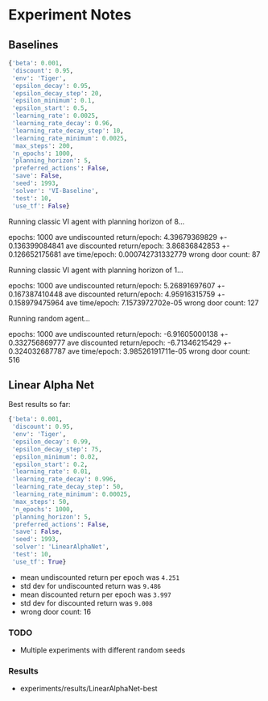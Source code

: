 # Experiment Notes

## Baselines

```python
{'beta': 0.001,
 'discount': 0.95,
 'env': 'Tiger',
 'epsilon_decay': 0.95,
 'epsilon_decay_step': 20,
 'epsilon_minimum': 0.1,
 'epsilon_start': 0.5,
 'learning_rate': 0.0025,
 'learning_rate_decay': 0.96,
 'learning_rate_decay_step': 10,
 'learning_rate_minimum': 0.0025,
 'max_steps': 200,
 'n_epochs': 1000,
 'planning_horizon': 5,
 'preferred_actions': False,
 'save': False,
 'seed': 1993,
 'solver': 'VI-Baseline',
 'test': 10,
 'use_tf': False}
```

Running classic VI agent with planning horizon of 8...

epochs: 1000
ave undiscounted return/epoch: 4.39679369829 +- 0.136399084841
ave discounted return/epoch: 3.86836842853 +- 0.126652175681
ave time/epoch: 0.000742731332779
wrong door count: 87

Running classic VI agent with planning horizon of 1...

epochs: 1000
ave undiscounted return/epoch: 5.26891697607 +- 0.167387410448
ave discounted return/epoch: 4.95916315759 +- 0.158979475964
ave time/epoch: 7.1573972702e-05
wrong door count: 127

Running random agent...

epochs: 1000
ave undiscounted return/epoch: -6.91605000138 +- 0.332756869777
ave discounted return/epoch: -6.71346215429 +- 0.324032687787
ave time/epoch: 3.98526191711e-05
wrong door count: 516

## Linear Alpha Net

Best results so far: 

```python
{'beta': 0.001,
 'discount': 0.95,
 'env': 'Tiger',
 'epsilon_decay': 0.99,
 'epsilon_decay_step': 75,
 'epsilon_minimum': 0.02,
 'epsilon_start': 0.2,
 'learning_rate': 0.01,
 'learning_rate_decay': 0.996,
 'learning_rate_decay_step': 50,
 'learning_rate_minimum': 0.00025,
 'max_steps': 50,
 'n_epochs': 1000,
 'planning_horizon': 5,
 'preferred_actions': False,
 'save': False,
 'seed': 1993,
 'solver': 'LinearAlphaNet',
 'test': 10,
 'use_tf': True}
```

* mean undiscounted return per epoch was `4.251`
* std dev for undiscounted return was `9.486`
* mean discounted return per epoch was `3.997`
* std dev for discounted return was `9.008`
* wrong door count: 16

### TODO 
* Multiple experiments with different random seeds

### Results
* experiments/results/LinearAlphaNet-best


